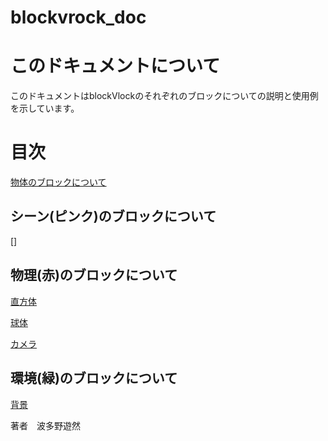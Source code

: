 # blockvrock_doc

# このドキュメントについて
このドキュメントはblockVlockのそれぞれのブロックについての説明と使用例を示しています。
# 目次

[物体のブロックについて](./01entity.md)

## シーン(ピンク)のブロックについて
[]


## 物理(赤)のブロックについて

[直方体](../rectangular.md)

[球体](./sphere.md)

[カメラ](./camera.md)

## 環境(緑)のブロックについて

[背景](./environment.md)


著者　波多野遊然
